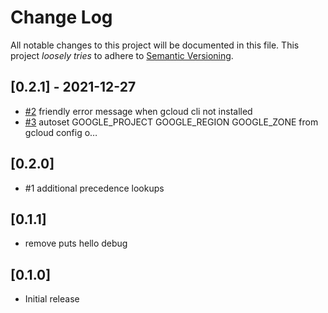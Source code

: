 # Change Log

All notable changes to this project will be documented in this file.
This project *loosely tries* to adhere to [Semantic Versioning](http://semver.org/).

## [0.2.1] - 2021-12-27
- [#2](https://github.com/tongueroo/gcp_data/pull/2) friendly error message when gcloud cli not installed
- [#3](https://github.com/tongueroo/gcp_data/pull/3) autoset GOOGLE_PROJECT GOOGLE_REGION GOOGLE_ZONE from gcloud config o…

## [0.2.0]
- #1 additional precedence lookups

## [0.1.1]
- remove puts hello debug

## [0.1.0]
- Initial release
